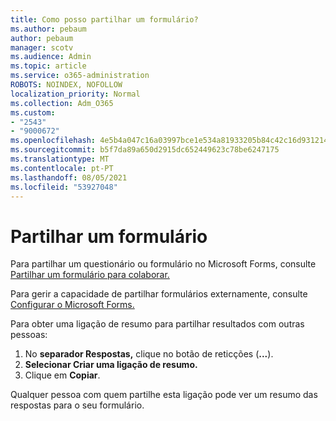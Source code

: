 ```yaml
---
title: Como posso partilhar um formulário?
ms.author: pebaum
author: pebaum
manager: scotv
ms.audience: Admin
ms.topic: article
ms.service: o365-administration
ROBOTS: NOINDEX, NOFOLLOW
localization_priority: Normal
ms.collection: Adm_O365
ms.custom:
- "2543"
- "9000672"
ms.openlocfilehash: 4e5b4a047c16a03997bce1e534a81933205b84c42c16d931214883fd2df72360
ms.sourcegitcommit: b5f7da89a650d2915dc652449623c78be6247175
ms.translationtype: MT
ms.contentlocale: pt-PT
ms.lasthandoff: 08/05/2021
ms.locfileid: "53927048"
---
```

# <a name="share-a-form"></a>Partilhar um formulário

Para partilhar um questionário ou formulário no Microsoft Forms, consulte [Partilhar um formulário para colaborar.](https://support.office.com/article/Share-a-form-to-collaborate-d5bb5cf0-8401-4c15-bb8c-8e108cd7e69b)

Para gerir a capacidade de partilhar formulários externamente, consulte [Configurar o Microsoft Forms.](https://support.office.com/article/set-up-microsoft-forms-cc52287a-4550-464d-9a1b-457bf9df2240) 

Para obter uma ligação de resumo para partilhar resultados com outras pessoas:

1. No **separador Respostas,** clique no botão de reticções (**...**).
3. **Selecionar Criar uma ligação de resumo.**
4. Clique em **Copiar**.

Qualquer pessoa com quem partilhe esta ligação pode ver um resumo das respostas para o seu formulário.